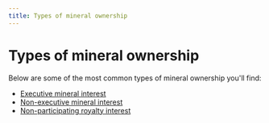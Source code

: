 ```yaml
---
title: Types of mineral ownership
---
```


# Types of mineral ownership

Below are some of the most common types of mineral ownership you'll find:

* [Executive mineral interest](/types-of-ownership/executive-mineral-rights.md)
* [Non-executive mineral interest](/types-of-ownership/non-executive-mineral-rights.md)
* [Non-participating royalty interest](/types-of-ownership/non-participating-royalty-interest.md)
